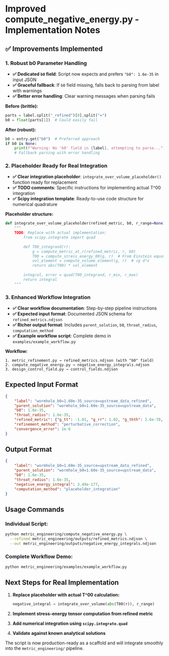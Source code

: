 # Improved compute_negative_energy.py - Implementation Notes

## ✅ **Improvements Implemented**

### **1. Robust b0 Parameter Handling**
- **✅ Dedicated `b0` field**: Script now expects and prefers `"b0": 1.6e-35` in input JSON
- **✅ Graceful fallback**: If `b0` field missing, falls back to parsing from label with warnings
- **✅ Better error handling**: Clear warning messages when parsing fails

**Before (brittle):**
```python
parts = label.split("_refined")[0].split("=")
b0 = float(parts[1])  # Could easily fail
```

**After (robust):**
```python
b0 = entry.get("b0")  # Preferred approach
if b0 is None:
    print(f"Warning: No 'b0' field in {label}, attempting to parse...")
    # Fallback parsing with error handling
```

### **2. Placeholder Ready for Real Integration**
- **✅ Clear integration placeholder**: `integrate_over_volume_placeholder()` function ready for replacement
- **✅ TODO comments**: Specific instructions for implementing actual T^00 integration
- **✅ Scipy integration template**: Ready-to-use code structure for numerical quadrature

**Placeholder structure:**
```python
def integrate_over_volume_placeholder(refined_metric, b0, r_range=None):
    """
    TODO: Replace with actual implementation:
        from scipy.integrate import quad
        
        def T00_integrand(r):
            g = compute_metric_at_r(refined_metric, r, b0)
            T00 = compute_stress_energy_00(g, r)  # From Einstein equations
            vol_element = compute_volume_element(g, r)  # √g d³x
            return abs(T00) * vol_element
        
        integral, error = quad(T00_integrand, r_min, r_max)
        return integral
    """
```

### **3. Enhanced Workflow Integration**
- **✅ Clear workflow documentation**: Step-by-step pipeline instructions
- **✅ Expected input format**: Documented JSON schema for `refined_metrics.ndjson`
- **✅ Richer output format**: Includes `parent_solution`, `b0`, `throat_radius`, `computation_method`
- **✅ Example workflow script**: Complete demo in `examples/example_workflow.py`

**Workflow:**
```
1. metric_refinement.py → refined_metrics.ndjson (with "b0" field)
2. compute_negative_energy.py → negative_energy_integrals.ndjson  
3. design_control_field.py → control_fields.ndjson
```

## **Expected Input Format**
```json
{
    "label": "wormhole_b0=1.60e-35_source=upstream_data_refined",
    "parent_solution": "wormhole_b0=1.60e-35_source=upstream_data", 
    "b0": 1.6e-35,
    "throat_radius": 1.6e-35,
    "refined_metric": {"g_tt": -1.01, "g_rr": 1.02, "g_thth": 2.6e-70, "g_phph": 2.6e-70},
    "refinement_method": "perturbative_correction",
    "convergence_error": 1e-6
}
```

## **Output Format**
```json
{
    "label": "wormhole_b0=1.60e-35_source=upstream_data_refined",
    "parent_solution": "wormhole_b0=1.60e-35_source=upstream_data",
    "b0": 1.6e-35,
    "throat_radius": 1.6e-35,
    "negative_energy_integral": 3.49e-177,
    "computation_method": "placeholder_integration"
}
```

## **Usage Commands**

### **Individual Script:**
```bash
python metric_engineering/compute_negative_energy.py \
  --refined metric_engineering/outputs/refined_metrics.ndjson \
  --out metric_engineering/outputs/negative_energy_integrals.ndjson
```

### **Complete Workflow Demo:**
```bash
python metric_engineering/examples/example_workflow.py
```

## **Next Steps for Real Implementation**

1. **Replace placeholder with actual T^00 calculation:**
   ```python
   negative_integral = integrate_over_volume(abs(T00(r)), r_range)
   ```

2. **Implement stress-energy tensor computation from refined metric**

3. **Add numerical integration using `scipy.integrate.quad`**

4. **Validate against known analytical solutions**

The script is now production-ready as a scaffold and will integrate smoothly into the `metric_engineering/` pipeline.
